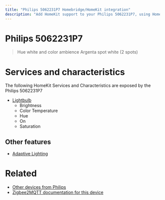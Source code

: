 ```yaml
---
title: "Philips 5062231P7 Homebridge/HomeKit integration"
description: "Add HomeKit support to your Philips 5062231P7, using Homebridge, Zigbee2MQTT and homebridge-z2m."
---
```

<!---
This file has been GENERATED using src/docgen/docgen.ts
DO NOT EDIT THIS FILE MANUALLY!
-->
# Philips 5062231P7
> Hue white and color ambience Argenta spot white (2 spots)


# Services and characteristics
The following HomeKit Services and Characteristics are exposed by
the Philips 5062231P7

* [Lightbulb](../../light.md)
  * Brightness
  * Color Temperature
  * Hue
  * On
  * Saturation

## Other features
* [Adaptive Lighting](../../light.md)

# Related
* [Other devices from Philips](../index.md#philips)
* [Zigbee2MQTT documentation for this device](https://www.zigbee2mqtt.io/devices/5062231P7.html)